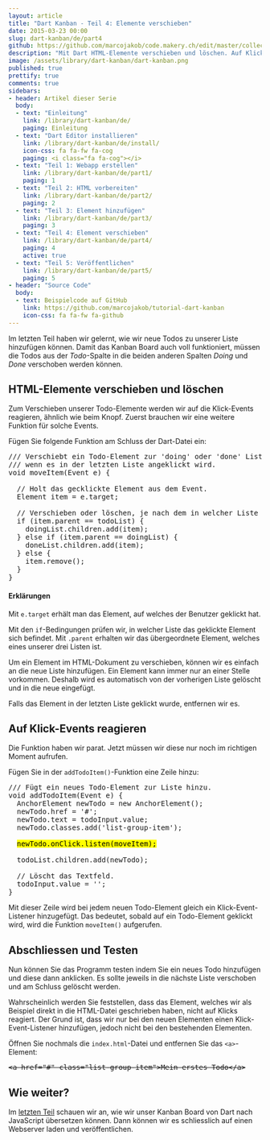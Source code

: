 ```yaml
---
layout: article
title: "Dart Kanban - Teil 4: Elemente verschieben"
date: 2015-03-23 00:00
slug: dart-kanban/de/part4
github: https://github.com/marcojakob/code.makery.ch/edit/master/collections/library/dart-kanban-de-part4.md
description: "Mit Dart HTML-Elemente verschieben und löschen. Auf Klick-Events reagieren."
image: /assets/library/dart-kanban/dart-kanban.png
published: true
prettify: true
comments: true
sidebars:
- header: Artikel dieser Serie
  body:
  - text: "Einleitung"
    link: /library/dart-kanban/de/
    paging: Einleitung
  - text: "Dart Editor installieren"
    link: /library/dart-kanban/de/install/
    icon-css: fa fa-fw fa-cog
    paging: <i class="fa fa-cog"></i>
  - text: "Teil 1: Webapp erstellen"
    link: /library/dart-kanban/de/part1/
    paging: 1
  - text: "Teil 2: HTML vorbereiten"
    link: /library/dart-kanban/de/part2/
    paging: 2
  - text: "Teil 3: Element hinzufügen"
    link: /library/dart-kanban/de/part3/
    paging: 3
  - text: "Teil 4: Element verschieben"
    link: /library/dart-kanban/de/part4/
    paging: 4
    active: true
  - text: "Teil 5: Veröffentlichen"
    link: /library/dart-kanban/de/part5/
    paging: 5
- header: "Source Code"
  body:
  - text: Beispielcode auf GitHub
    link: https://github.com/marcojakob/tutorial-dart-kanban
    icon-css: fa fa-fw fa-github
---
```


Im letzten Teil haben wir gelernt, wie wir neue Todos zu unserer Liste hinzufügen können. Damit das Kanban Board auch voll funktioniert, müssen die Todos aus der *Todo*-Spalte in die beiden anderen Spalten *Doing* und *Done* verschoben werden können. 


## HTML-Elemente verschieben und löschen

Zum Verschieben unserer Todo-Elemente werden wir auf die Klick-Events reagieren, ähnlich wie beim Knopf. Zuerst brauchen wir eine weitere Funktion für solche Events.

Fügen Sie folgende Funktion am Schluss der Dart-Datei ein:

<pre class="prettyprint lang-dart">
/// Verschiebt ein Todo-Element zur 'doing' oder 'done' Liste oder löscht es,
/// wenn es in der letzten Liste angeklickt wird.
void moveItem(Event e) {

  // Holt das gecklickte Element aus dem Event.
  Element item = e.target;

  // Verschieben oder löschen, je nach dem in welcher Liste das Element ist.
  if (item.parent == todoList) {
    doingList.children.add(item);
  } else if (item.parent == doingList) {
    doneList.children.add(item);
  } else {
    item.remove();
  }
}
</pre>


#### Erklärungen

Mit `e.target` erhält man das Element, auf welches der Benutzer geklickt hat.

Mit den `if`-Bedingungen prüfen wir, in welcher Liste das geklickte Element sich befindet. Mit `.parent` erhalten wir das übergeordnete Element, welches eines unserer drei Listen ist.

Um ein Element im HTML-Dokument zu verschieben, können wir es einfach an die neue Liste hinzufügen. Ein Element kann immer nur an einer Stelle vorkommen. Deshalb wird es automatisch von der vorherigen Liste gelöscht und in die neue eingefügt.

Falls das Element in der letzten Liste geklickt wurde, entfernen wir es.


## Auf Klick-Events reagieren

Die Funktion haben wir parat. Jetzt müssen wir diese nur noch im richtigen Moment aufrufen.

Fügen Sie in der `addTodoItem()`-Funktion eine Zeile hinzu:

<pre class="prettyprint lang-dart">
/// Fügt ein neues Todo-Element zur Liste hinzu.
void addTodoItem(Event e) {
  AnchorElement newTodo = new AnchorElement();
  newTodo.href = '#';
  newTodo.text = todoInput.value;
  newTodo.classes.add('list-group-item');

  <mark>newTodo.onClick.listen(moveItem);</mark>

  todoList.children.add(newTodo);

  // Löscht das Textfeld.
  todoInput.value = '';
}
</pre>

Mit dieser Zeile wird bei jedem neuen Todo-Element gleich ein Klick-Event-Listener hinzugefügt. Das bedeutet, sobald auf ein Todo-Element geklickt wird, wird die Funktion `moveItem()` aufgerufen.


## Abschliessen und Testen

Nun können Sie das Programm testen indem Sie ein neues Todo hinzufügen und diese dann anklicken. Es sollte jeweils in die nächste Liste verschoben und am Schluss gelöscht werden.

Wahrscheinlich werden Sie feststellen, dass das Element, welches wir als Beispiel direkt in die HTML-Datei geschrieben haben, nicht auf Klicks reagiert. Der Grund ist, dass wir nur bei den neuen Elementen einen Klick-Event-Listener hinzufügen, jedoch nicht bei den bestehenden Elementen.

Öffnen Sie nochmals die `index.html`-Datei und entfernen Sie das `<a>`-Element: 

<pre class="prettyprint lang-html">
<del>&lt;a href="#" class="list-group-item">Mein erstes Todo&lt;/a></del>
</pre>


## Wie weiter?

Im [letzten Teil](/library/dart-kanban/de/part5/) schauen wir an, wie wir unser Kanban Board von Dart nach JavaScript übersetzen können. Dann können wir es schliesslich auf einen Webserver laden und veröffentlichen.




